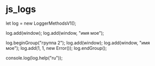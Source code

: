 # js_logs


let log = new LoggerMethodsV1();


log.add(window);
log.add(window, "имя мое");

log.beginGroup("группа 2");
log.add(window);
log.add(window, "имя мое");
log.add(1, 1, new Error());
log.endGroup();

console.log(log.help("ru"));
